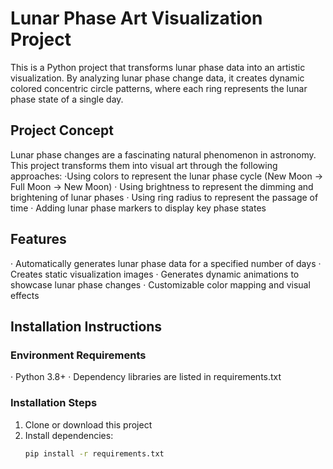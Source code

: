 # Lunar Phase Art Visualization Project

This is a Python project that transforms lunar phase data into an artistic visualization. By analyzing lunar phase change data, it creates dynamic colored concentric circle patterns, where each ring represents the lunar phase state of a single day.

## Project Concept

Lunar phase changes are a fascinating natural phenomenon in astronomy. This project transforms them into visual art through the following approaches:
·Using colors to represent the lunar phase cycle (New Moon → Full Moon → New Moon)
· Using brightness to represent the dimming and brightening of lunar phases
· Using ring radius to represent the passage of time
· Adding lunar phase markers to display key phase states

## Features

· Automatically generates lunar phase data for a specified number of days
· Creates static visualization images
· Generates dynamic animations to showcase lunar phase changes
· Customizable color mapping and visual effects

## Installation Instructions

### Environment Requirements
· Python 3.8+
· Dependency libraries are listed in requirements.txt

### Installation Steps

1. Clone or download this project
2. Install dependencies:
   ```bash
   pip install -r requirements.txt
